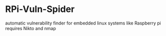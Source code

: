 # RPi-Vuln-Spider
automatic vulnerability finder for embedded linux systems like Raspberry pi
requires Nikto and nmap

